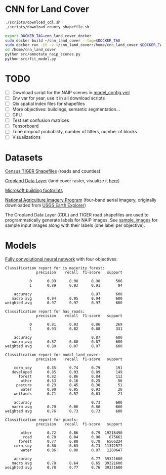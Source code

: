 # CNN for Land Cover

```bash
./scripts/download_cdl.sh
./scripts/download_county_shapefile.sh
```

```bash
export DOCKER_TAG=cnn_land_cover_docker
sudo docker build ~/cnn_land_cover --tag=$DOCKER_TAG
sudo docker run -it -v ~/cnn_land_cover:/home/cnn_land_cover $DOCKER_TAG bash
cd /home/cnn_land_cover
python src/annotate_naip_scenes.py
python src/fit_model.py
```

# TODO

* [ ] Download script for the NAIP scenes in [model_config.yml](config/model_config.yml)
* [ ] Env var for year, use it in all download scripts
* [ ] Qix spatial index files for shapefiles
* [ ] More objectives: buildings, semantic segmentation...
* [ ] GPU
* [ ] Test set confusion matrices
* [ ] Tensorboard
* [ ] Tune dropout probability, number of filters, number of blocks
* [ ] Visualizations

# Datasets

[Census TIGER Shapefiles](https://www.census.gov/geo/maps-data/data/tiger-line.html) (roads and counties)

[Cropland Data Layer](https://www.nass.usda.gov/Research_and_Science/Cropland/Release/) (land cover raster, visualize it [here](https://nassgeodata.gmu.edu/CropScape/))

[Microsoft building footprints](https://github.com/microsoft/USBuildingFootprints)

[National Agriculture Imagery Program](https://www.fsa.usda.gov/programs-and-services/aerial-photography/imagery-programs/naip-imagery/) (four-band aerial imagery, originally downloaded from [USGS Earth Explorer](https://earthexplorer.usgs.gov/?))

The Cropland Data Layer (CDL) and TIGER road shapefiles are used to programmatically generate
labels for NAIP images. See [sample_images](sample_images) for sample input images along
with their labels (one label per objective).

# Models

[Fully convolutional neural network](cnn.py) with four objectives:

```
Classification report for is_majority_forest:
              precision    recall  f1-score   support

           0       0.99      0.98      0.98       506
           1       0.89      0.93      0.91        94

    accuracy                           0.97       600
   macro avg       0.94      0.95      0.94       600
weighted avg       0.97      0.97      0.97       600

Classification report for has_roads:
              precision    recall  f1-score   support

           0       0.81      0.93      0.86       269
           1       0.93      0.82      0.88       331

    accuracy                           0.87       600
   macro avg       0.87      0.88      0.87       600
weighted avg       0.88      0.87      0.87       600

Classification report for modal_land_cover:
              precision    recall  f1-score   support

    corn_soy       0.85      0.74      0.79       191
   developed       0.85      0.93      0.89       149
      forest       0.82      0.86      0.84       112
       other       0.53      0.16      0.25        56
     pasture       0.23      0.45      0.30        51
       water       0.90      0.95      0.93        20
    wetlands       0.71      0.57      0.63        21

    accuracy                           0.73       600
   macro avg       0.70      0.66      0.66       600
weighted avg       0.76      0.73      0.73       600

Classification report for pixels:
              precision    recall  f1-score   support

       other       0.72      0.86      0.79  19218490
        road       0.70      0.04      0.08    875662
      forest       0.77      0.80      0.78   6566224
    corn_soy       0.88      0.63      0.73  11372577
       water       0.86      0.88      0.87   1288647

    accuracy                           0.77  39321600
   macro avg       0.78      0.64      0.65  39321600
weighted avg       0.78      0.77      0.76  39321600
```
